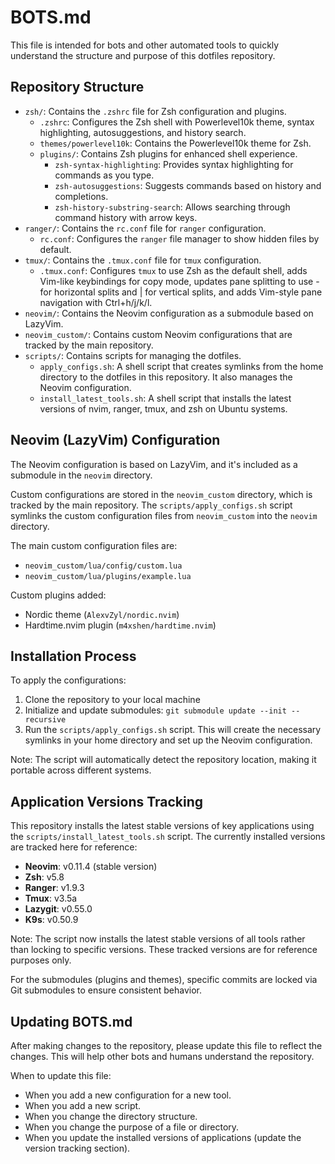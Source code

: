 # BOTS.md

This file is intended for bots and other automated tools to quickly understand the structure and purpose of this dotfiles repository.

## Repository Structure

*   `zsh/`: Contains the `.zshrc` file for Zsh configuration and plugins.
    *   `.zshrc`: Configures the Zsh shell with Powerlevel10k theme, syntax highlighting, autosuggestions, and history search.
    *   `themes/powerlevel10k`: Contains the Powerlevel10k theme for Zsh.
    *   `plugins/`: Contains Zsh plugins for enhanced shell experience.
        *   `zsh-syntax-highlighting`: Provides syntax highlighting for commands as you type.
        *   `zsh-autosuggestions`: Suggests commands based on history and completions.
        *   `zsh-history-substring-search`: Allows searching through command history with arrow keys.
*   `ranger/`: Contains the `rc.conf` file for `ranger` configuration.
    *   `rc.conf`: Configures the `ranger` file manager to show hidden files by default.
*   `tmux/`: Contains the `.tmux.conf` file for `tmux` configuration.
    *   `.tmux.conf`: Configures `tmux` to use Zsh as the default shell, adds Vim-like keybindings for copy mode, updates pane splitting to use - for horizontal splits and | for vertical splits, and adds Vim-style pane navigation with Ctrl+h/j/k/l.
*   `neovim/`: Contains the Neovim configuration as a submodule based on LazyVim.
*   `neovim_custom/`: Contains custom Neovim configurations that are tracked by the main repository.
*   `scripts/`: Contains scripts for managing the dotfiles.
    *   `apply_configs.sh`: A shell script that creates symlinks from the home directory to the dotfiles in this repository. It also manages the Neovim configuration.
    *   `install_latest_tools.sh`: A shell script that installs the latest versions of nvim, ranger, tmux, and zsh on Ubuntu systems.

## Neovim (LazyVim) Configuration

The Neovim configuration is based on LazyVim, and it's included as a submodule in the `neovim` directory.

Custom configurations are stored in the `neovim_custom` directory, which is tracked by the main repository. The `scripts/apply_configs.sh` script symlinks the custom configuration files from `neovim_custom` into the `neovim` directory.

The main custom configuration files are:
*   `neovim_custom/lua/config/custom.lua`
*   `neovim_custom/lua/plugins/example.lua`

Custom plugins added:
*   Nordic theme (`AlexvZyl/nordic.nvim`)
*   Hardtime.nvim plugin (`m4xshen/hardtime.nvim`)

## Installation Process

To apply the configurations:

1. Clone the repository to your local machine
2. Initialize and update submodules: `git submodule update --init --recursive`
3. Run the `scripts/apply_configs.sh` script. This will create the necessary symlinks in your home directory and set up the Neovim configuration.

Note: The script will automatically detect the repository location, making it portable across different systems.

## Application Versions Tracking

This repository installs the latest stable versions of key applications using the `scripts/install_latest_tools.sh` script. The currently installed versions are tracked here for reference:

*   **Neovim**: v0.11.4 (stable version)
*   **Zsh**: v5.8
*   **Ranger**: v1.9.3
*   **Tmux**: v3.5a
*   **Lazygit**: v0.55.0
*   **K9s**: v0.50.9

Note: The script now installs the latest stable versions of all tools rather than locking to specific versions. These tracked versions are for reference purposes only.

For the submodules (plugins and themes), specific commits are locked via Git submodules to ensure consistent behavior.

## Updating BOTS.md

After making changes to the repository, please update this file to reflect the changes. This will help other bots and humans understand the repository.

When to update this file:

*   When you add a new configuration for a new tool.
*   When you add a new script.
*   When you change the directory structure.
*   When you change the purpose of a file or directory.
*   When you update the installed versions of applications (update the version tracking section).